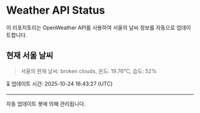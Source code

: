 
# Weather API Status

이 리포지토리는 OpenWeather API를 사용하여 서울의 날씨 정보를 자동으로 업데이트합니다.

## 현재 서울 날씨
> 서울의 현재 날씨: broken clouds, 온도: 19.76°C, 습도: 52%

⏳ 업데이트 시간: 2025-10-24 16:43:27 (UTC)

---
자동 업데이트 봇에 의해 관리됩니다.
